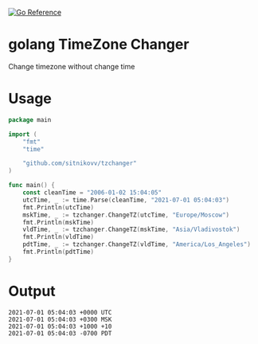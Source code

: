 [![Go Reference](https://pkg.go.dev/badge/github.com/sitnikovv/tzchanger.svg)](https://pkg.go.dev/github.com/sitnikovv/tzchanger)

# golang TimeZone Changer

Change timezone without change time

# Usage

```go
package main

import (
	"fmt"
	"time"

	"github.com/sitnikovv/tzchanger"
)

func main() {
	const cleanTime = "2006-01-02 15:04:05"
	utcTime, _ := time.Parse(cleanTime, "2021-07-01 05:04:03")
	fmt.Println(utcTime)
	mskTime, _ := tzchanger.ChangeTZ(utcTime, "Europe/Moscow")
	fmt.Println(mskTime)
	vldTime, _ := tzchanger.ChangeTZ(mskTime, "Asia/Vladivostok")
	fmt.Println(vldTime)
	pdtTime, _ := tzchanger.ChangeTZ(vldTime, "America/Los_Angeles")
	fmt.Println(pdtTime)
}
```

# Output

```
2021-07-01 05:04:03 +0000 UTC
2021-07-01 05:04:03 +0300 MSK
2021-07-01 05:04:03 +1000 +10
2021-07-01 05:04:03 -0700 PDT
```